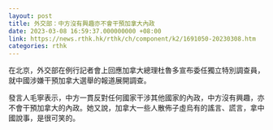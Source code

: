 ```yaml
---
layout: post
title: 外交部：中方沒有興趣亦不會干預加拿大內政
date: 2023-03-08 16:59:37.000000000 +08:00
link: https://news.rthk.hk/rthk/ch/component/k2/1691050-20230308.htm
categories: rthk
---
```


在北京，外交部在例行記者會上回應加拿大總理杜魯多宣布委任獨立特別調查員，就中國涉嫌干預加拿大選舉的報道展開調查。

發言人毛寧表示，中方一貫反對任何國家干涉其他國家的內政，中方沒有興趣，亦不會干預加拿大的內政。她又說，加拿大一些人散佈子虛烏有的謠言、謊言，拿中國說事，是很可笑的。
